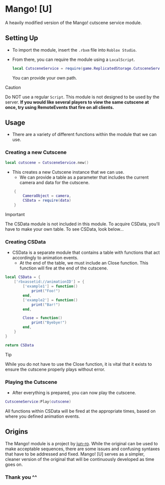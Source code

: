 # Mango! [U]
A heavily modified version of the Mango! cutscene service module.

## Setting Up
- To import the module, insert the `.rbxm` file into `Roblox Studio`.
- From there, you can require the module using a `LocalScript`.
  
  ```lua
  local CutsceneService = require(game.ReplicatedStorage.CutsceneService)
  ```
  You can provide your own path.
> [!CAUTION]
> Do NOT use a regular `Script`. This module is not designed to be used by the server. **If you would like several players to view the same cutscene at once, try using RemoteEvents that fire on all clients.**
## Usage
  - There are a variety of different functions within the module that we can use.
### Creating a new Cutscene
```lua
local cutscene = CutsceneService.new()
```
- This creates a new Cutscene instance that we can use.
  - We can provide a table as a parameter that includes the current camera and data for the cutscene.
```lua
	{
		CameraObject = camera, 
		CSData = require(data)
	}
```
> [!IMPORTANT]
> The CSData module is not included in this module. To acquire CSData, you'll have to make your own table. To see CSData, look below...

### Creating CSData
- CSData is a separate module that contains a table with functions that act accordingly to animation events.
  - At the end of the table, we must include an Close function. This function will fire at the end of the cutscene.
```lua
local CSData = {
	['rbxassetid://animationID'] = {
		['example1'] = function()
			print("Foo!")
		end,
		['example2'] = function()
			print("Bar!")
		end,

		Close = function()
			print("Byebye!")
		end,
	}
}

return CSData
```
> [!TIP]
> While you do not have to use the Close function, it is vital that it exists to ensure the cutscene properly plays without error.
### Playing the Cutscene
- After everything is prepared, you can now play the cutscene.
```lua
CutsceneService:Play(cutscene)
```
All functions within CSData will be fired at the appropriate times, based on where you defined animation events.
## Origins
The Mango! module is a project by [jun-ro](https://github.com/jun-ro). While the original can be used to make acceptable sequences, there are some issues and confusing syntaxes that have to be addressed and fixed. Mango! [U] serves as a simpler, cleaner version of the original that will be continuously developed as time goes on.

### Thank you ^^
